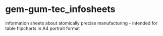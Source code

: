 # gem-gum-tec_infosheets
information sheets about atomically precise manufacturing - intended for table flipcharts in A4 portrait format
